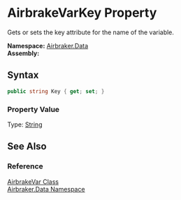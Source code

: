 AirbrakeVarKey Property
=======================
Gets or sets the key attribute for the name of the variable.

**Namespace:** [Airbraker.Data][1]  
**Assembly:**

Syntax
------

```csharp
public string Key { get; set; }
```

### Property Value
Type: [String][2]

See Also
--------

### Reference
[AirbrakeVar Class][3]  
[Airbraker.Data Namespace][1]  

[1]: ../README.md
[2]: http://msdn.microsoft.com/en-us/library/s1wwdcbf
[3]: README.md